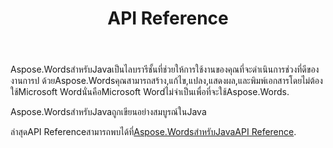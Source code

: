 ﻿---
title: API Reference
second_title: Aspose.WordsสำหรับJava
articleTitle: API Reference
linktitle: API Reference
type: docs
weight: 30
description: "เรียนรู้คำอธิบายและตัวอย่างของAspose.WordsสำหรับJavaชั้นเรียนและวิธีการสร้าง,แปลง,แก้ไข,แสดงผล,และพิมพ์เอกสารโดยไม่ต้องใช้Microsoft Word."
url: /th/java/api-reference/
timestamp: 2024-01-27-14-07-04
---

Aspose.WordsสำหรับJavaเป็นไลบรารีชั้นที่ช่วยให้การใช้งานของคุณที่จะดำเนินการช่วงที่ดีของงานการป ด้วยAspose.Wordsคุณสามารถสร้าง,แก้ไข,แปลง,แสดงผล,และพิมพ์เอกสารโดยไม่ต้องใช้Microsoft Wordนั่นคือMicrosoft Wordไม่จำเป็นเพื่อที่จะใช้Aspose.Words.

Aspose.WordsสำหรับJavaถูกเขียนอย่างสมบูรณ์ในJava

ล่าสุดAPI Referenceสามารถพบได้ที่[Aspose.WordsสำหรับJavaAPI Reference](https://reference.aspose.com/words/java/).
